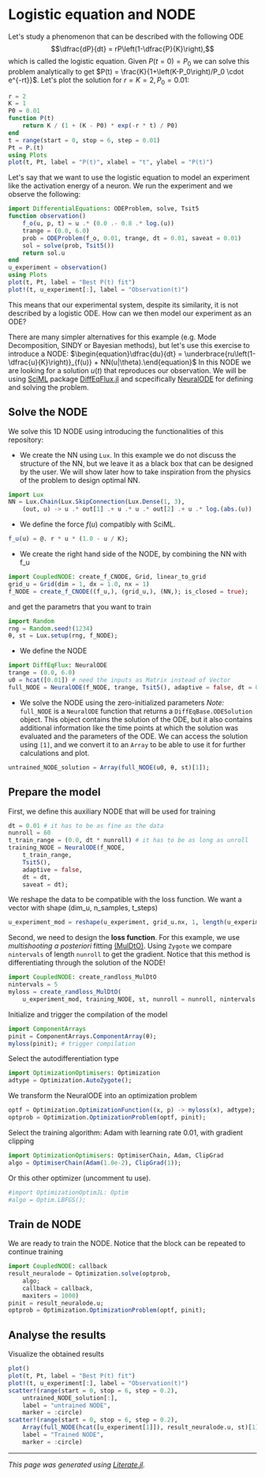 # Logistic equation and NODE
Let's study a phenomenon that can be described with the following ODE $$\dfrac{dP}{dt} = rP\left(1-\dfrac{P}{K}\right),$$ which is called the logistic equation. Given $P(t=0)=P_0$ we can solve this problem analytically to get $P(t) = \frac{K}{1+\left(K-P_0\right)/P_0 \cdot e^{-rt}}$. Let's plot the solution for $r=K=2, P_0=0.01$:

```julia
r = 2
K = 1
P0 = 0.01
function P(t)
    return K / (1 + (K - P0) * exp(-r * t) / P0)
end
t = range(start = 0, stop = 6, step = 0.01)
Pt = P.(t)
using Plots
plot(t, Pt, label = "P(t)", xlabel = "t", ylabel = "P(t)")
```

Let's say that we want to use the logistic equation to model an experiment like the activation energy of a neuron. We run the experiment and we observe the following:

```julia
import DifferentialEquations: ODEProblem, solve, Tsit5
function observation()
    f_o(u, p, t) = u .* (0.0 .- 0.8 .* log.(u))
    trange = (0.0, 6.0)
    prob = ODEProblem(f_o, 0.01, trange, dt = 0.01, saveat = 0.01)
    sol = solve(prob, Tsit5())
    return sol.u
end
u_experiment = observation()
using Plots
plot(t, Pt, label = "Best P(t) fit")
plot!(t, u_experiment[:], label = "Observation(t)")
```

This means that our experimental system, despite its similarity, it is not described by a logistic ODE.
How can we then model our experiment as an ODE?

There are many simpler alternatives for this example (e.g. Mode Decomposition, SINDY or Bayesian methods), but let's use this exercise to introduce a NODE:
$\begin{equation}\dfrac{du}{dt} = \underbrace{ru\left(1-\dfrac{u}{K}\right)}_{f(u)} + NN(u|\theta).\end{equation}$
In this NODE we are looking for a solution $u(t)$ that reproduces our observation.
We will be using [SciML](https://sciml.ai/) package [DiffEqFlux.jl](https://github.com/SciML/DiffEqFlux.jl) and scpecifically [NeuralODE](https://docs.sciml.ai/DiffEqFlux/stable/examples/neural_ode/) for defining and solving the problem.
## Solve the NODE
We solve this 1D NODE using introducing the functionalities of this repository:

* We create the NN using `Lux`. In this example we do not discuss the structure of the NN, but we leave it as a black box that can be designed by the user. We will show later how to take inspiration from the physics of the problem to design optimal NN.

```julia
import Lux
NN = Lux.Chain(Lux.SkipConnection(Lux.Dense(1, 3),
    (out, u) -> u .* out[1] .+ u .* u .* out[2] .+ u .* log.(abs.(u)) .* out[3]));
```

* We define the force $f(u)$ compatibly with SciML.

```julia
f_u(u) = @. r * u * (1.0 - u / K);
```

* We create the right hand side of the NODE, by combining the NN with f_u

```julia
import CoupledNODE: create_f_CNODE, Grid, linear_to_grid
grid_u = Grid(dim = 1, dx = 1.0, nx = 1)
f_NODE = create_f_CNODE((f_u,), (grid_u,), (NN,); is_closed = true);
```

and get the parametrs that you want to train

```julia
import Random
rng = Random.seed!(1234)
θ, st = Lux.setup(rng, f_NODE);
```

* We define the NODE

```julia
import DiffEqFlux: NeuralODE
trange = (0.0, 6.0)
u0 = hcat([0.01]) # need the inputs as Matrix instead of Vector
full_NODE = NeuralODE(f_NODE, trange, Tsit5(), adaptive = false, dt = 0.001, saveat = 0.2);
```

* We solve the NODE using the zero-initialized parameters
*Note:* `full_NODE` is a `NeuralODE` function that returns a `DiffEqBase.ODESolution` object. This object contains the solution of the ODE, but it also contains additional information like the time points at which the solution was evaluated and the parameters of the ODE. We can access the solution using `[1]`, and we convert it to an `Array` to be able to use it for further calculations and plot.

```julia
untrained_NODE_solution = Array(full_NODE(u0, θ, st)[1]);
```

## Prepare the model
First, we define this auxiliary NODE that will be used for training

```julia
dt = 0.01 # it has to be as fine as the data
nunroll = 60
t_train_range = (0.0, dt * nunroll) # it has to be as long as unroll
training_NODE = NeuralODE(f_NODE,
    t_train_range,
    Tsit5(),
    adaptive = false,
    dt = dt,
    saveat = dt);
```

We reshape the data to be compatible with the loss function. We want a vector with shape (dim_u, n_samples, t_steps)

```julia
u_experiment_mod = reshape(u_experiment, grid_u.nx, 1, length(u_experiment))
```

Second, we need to design the **loss function**. For this example, we use *multishooting a posteriori* fitting [(MulDtO)](https://docs.sciml.ai/DiffEqFlux/dev/examples/multiple_shooting/). Using `Zygote` we compare `nintervals` of length `nunroll` to get the gradient. Notice that this method is differentiating through the solution of the NODE!

```julia
import CoupledNODE: create_randloss_MulDtO
nintervals = 5
myloss = create_randloss_MulDtO(
    u_experiment_mod, training_NODE, st, nunroll = nunroll, nintervals = nintervals, nsamples = 1);
```

Initialize and trigger the compilation of the model

```julia
import ComponentArrays
pinit = ComponentArrays.ComponentArray(θ);
myloss(pinit); # trigger compilation
```

Select the autodifferentiation type

```julia
import OptimizationOptimisers: Optimization
adtype = Optimization.AutoZygote();
```

We transform the NeuralODE into an optimization problem

```julia
optf = Optimization.OptimizationFunction((x, p) -> myloss(x), adtype);
optprob = Optimization.OptimizationProblem(optf, pinit);
```

Select the training algorithm:
Adam with learning rate 0.01, with gradient clipping

```julia
import OptimizationOptimisers: OptimiserChain, Adam, ClipGrad
algo = OptimiserChain(Adam(1.0e-2), ClipGrad(1));
```

Or this other optimizer (uncomment tu use).

```julia
#import OptimizationOptimJL: Optim
#algo = Optim.LBFGS();
```

## Train de NODE
We are ready to train the NODE.
Notice that the block can be repeated to continue training

```julia
import CoupledNODE: callback
result_neuralode = Optimization.solve(optprob,
    algo;
    callback = callback,
    maxiters = 1000)
pinit = result_neuralode.u;
optprob = Optimization.OptimizationProblem(optf, pinit);
```

## Analyse the results
Visualize the obtained results

```julia
plot()
plot(t, Pt, label = "Best P(t) fit")
plot!(t, u_experiment[:], label = "Observation(t)")
scatter!(range(start = 0, stop = 6, step = 0.2),
    untrained_NODE_solution[:],
    label = "untrained NODE",
    marker = :circle)
scatter!(range(start = 0, stop = 6, step = 0.2),
    Array(full_NODE(hcat([u_experiment[1]]), result_neuralode.u, st)[1])[:],
    label = "Trained NODE",
    marker = :circle)
```

---

*This page was generated using [Literate.jl](https://github.com/fredrikekre/Literate.jl).*

